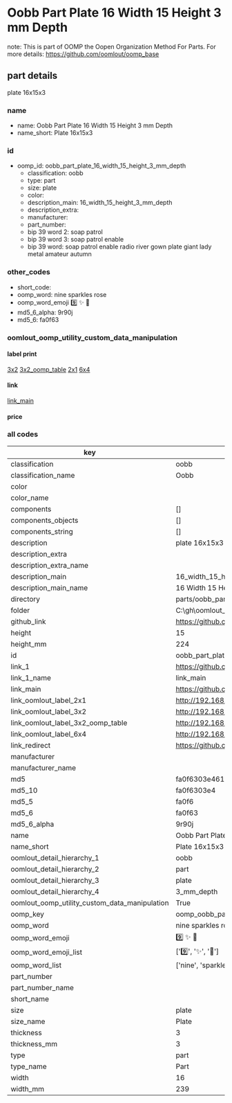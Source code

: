 # Oobb Part Plate 16 Width 15 Height 3 mm Depth  

note: This is part of OOMP the Oopen Organization Method For Parts. For more details: https://github.com/oomlout/oomp_base

##  part details
  



plate 16x15x3



### name
* name: Oobb Part Plate 16 Width 15 Height 3 mm Depth
* name_short: Plate 16x15x3 
### id
* oomp_id: oobb_part_plate_16_width_15_height_3_mm_depth
  * classification: oobb
  * type: part
  * size: plate
  * color: 
  * description_main: 16_width_15_height_3_mm_depth
  * description_extra: 
  * manufacturer: 
  * part_number: 
  * bip 39 word 2: soap patrol
  * bip 39 word 3: soap patrol enable
  * bip 39 word: soap patrol enable radio river gown plate giant lady metal amateur autumn

### other_codes
* short_code: 
* oomp_word: nine sparkles rose
* oomp_word_emoji :nine: :sparkles: :rose:
* md5_6_alpha: 9r90j
* md5_6: fa0f63






### oomlout_oomp_utility_custom_data_manipulation
#### label print
[3x2](http://192.168.1.245:1112/?label=oomp%209r90j)
[3x2_oomp_table](http://192.168.1.108:1112/?label=oomp%209r90j)
[2x1](http://192.168.1.242:1112/?label=oomp%209r90j)
[6x4](http://192.168.1.55:1112/?label=oomp%209r90j)    

#### link

[link_main](https://github.com/oomlout/oomlout_oobb_version_4_generated_parts/tree/main/navigation_oomp/oobb/part/plate/16_width_15_height_3_mm_depth/part)                              

#### price







### all codes 
| key | value |  
| --- | --- |  
| classification | oobb |  
| classification_name | Oobb |  
| color |  |  
| color_name |  |  
| components | [] |  
| components_objects | [] |  
| components_string | [] |  
| description | plate 16x15x3 |  
| description_extra |  |  
| description_extra_name |  |  
| description_main | 16_width_15_height_3_mm_depth |  
| description_main_name | 16 Width 15 Height 3 mm Depth |  
| directory | parts/oobb_part_plate_16_width_15_height_3_mm_depth |  
| folder | C:\gh\oomlout_oobb_version_4_generated_parts\parts\oobb_part_plate_16_width_15_height_3_mm_depth |  
| github_link | https://github.com/oomlout/oomlout_oomp_part_src/tree/main/parts/oobb_part_plate_16_width_15_height_3_mm_depth |  
| height | 15 |  
| height_mm | 224 |  
| id | oobb_part_plate_16_width_15_height_3_mm_depth |  
| link_1 | https://github.com/oomlout/oomlout_oobb_version_4_generated_parts/tree/main/navigation_oomp/oobb/part/plate/16_width_15_height_3_mm_depth/part |  
| link_1_name | link_main |  
| link_main | https://github.com/oomlout/oomlout_oobb_version_4_generated_parts/tree/main/navigation_oomp/oobb/part/plate/16_width_15_height_3_mm_depth/part |  
| link_oomlout_label_2x1 | http://192.168.1.242:1112/?label=oomp%209r90j |  
| link_oomlout_label_3x2 | http://192.168.1.245:1112/?label=oomp%209r90j |  
| link_oomlout_label_3x2_oomp_table | http://192.168.1.108:1112/?label=oomp%209r90j |  
| link_oomlout_label_6x4 | http://192.168.1.55:1112/?label=oomp%209r90j |  
| link_redirect | https://github.com/oomlout/oomlout_oobb_version_4_generated_parts/tree/main/parts/oobb_plate_16_15_03 |  
| manufacturer |  |  
| manufacturer_name |  |  
| md5 | fa0f6303e461b4c594dd6b0c92a84e6d |  
| md5_10 | fa0f6303e4 |  
| md5_5 | fa0f6 |  
| md5_6 | fa0f63 |  
| md5_6_alpha | 9r90j |  
| name | Oobb Part Plate 16 Width 15 Height 3 mm Depth |  
| name_short | Plate 16x15x3  |  
| oomlout_detail_hierarchy_1 | oobb |  
| oomlout_detail_hierarchy_2 | part |  
| oomlout_detail_hierarchy_3 | plate |  
| oomlout_detail_hierarchy_4 | 3_mm_depth |  
| oomlout_oomp_utility_custom_data_manipulation | True |  
| oomp_key | oomp_oobb_part_plate_16_width_15_height_3_mm_depth |  
| oomp_word | nine sparkles rose |  
| oomp_word_emoji | :nine: :sparkles: :rose: |  
| oomp_word_emoji_list | [':nine:', ':sparkles:', ':rose:'] |  
| oomp_word_list | ['nine', 'sparkles', 'rose'] |  
| part_number |  |  
| part_number_name |  |  
| short_name |  |  
| size | plate |  
| size_name | Plate |  
| thickness | 3 |  
| thickness_mm | 3 |  
| type | part |  
| type_name | Part |  
| width | 16 |  
| width_mm | 239 |  
